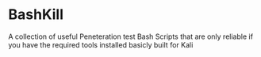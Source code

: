 # BashKill
A collection of useful Peneteration test Bash Scripts that are only reliable if you have the required tools installed basicly built for Kali
